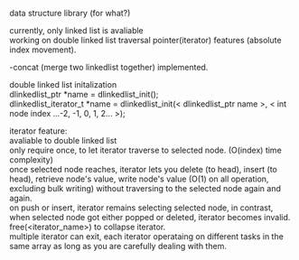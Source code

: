data structure library (for what?)  


currently, only linked list is avaliable  
  working on double linked list traversal pointer(iterator) features (absolute index movement).  

  -concat (merge two linkedlist together) implemented.  

  
double linked list initalization  
  dlinkedlist_ptr *name = dlinkedlist_init();  
  dlinkedlist_iterator_t *name = dlinkedlist_init(< dlinkedlist_ptr name >, < int node index ...-2, -1, 0, 1, 2... >);  

iterator feature:  
avaliable to double linked list  
only require once, to let iterator traverse to selected node. (O(index) time complexity)  
once selected node reaches, iterator lets you delete (to head), insert (to head), retrieve node's value, write node's value (O(1) on all operation, excluding bulk writing) without traversing to the selected node again and again.  
on push or insert, iterator remains selecting selected node, in contrast, when selected node got either popped or deleted, iterator becomes invalid. free(<iterator_name>) to collapse iterator.  
multiple iterator can exit, each iterator operataing on different tasks in the same array as long as you are carefully dealing with them.  
